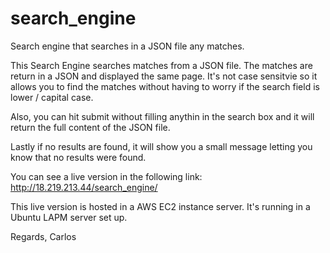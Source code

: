# search_engine
Search engine that searches in a JSON file any matches.

This Search Engine searches matches from a JSON file. The matches are return in a JSON and displayed the same page. It's not case sensitvie so it allows you to find the matches without having to worry if the search field is lower / capital case. 

Also, you can hit submit without filling anythin in the search box and it will return the full content of the JSON file. 

Lastly if no results are found, it will show you a small message letting you know that no results were found. 

You can see a live version in the following link: http://18.219.213.44/search_engine/  

This live version is hosted in a AWS EC2 instance server. It's running in a Ubuntu LAPM server set up. 

Regards,
Carlos
